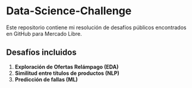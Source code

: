 # Data-Science-Challenge
Este repositorio contiene mi resolución de desafíos públicos encontrados en GitHub para Mercado Libre.


## Desafíos incluidos

1. **Exploración de Ofertas Relámpago (EDA)**
2. **Similitud entre títulos de productos (NLP)**
3. **Predicción de fallas (ML)**
